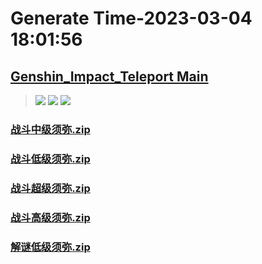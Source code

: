 # Generate Time-2023-03-04 18:01:56

## [Genshin_Impact_Teleport Main](https://github.com/Sam5440/Genshin_Impact_Teleport)

>![](https://komarev.com/ghpvc/?username=done439)
>![](https://komarev.com/ghpvc/?username=done438)
>![](https://komarev.com/ghpvc/?username=done437)

### [战斗中级须弥.zip](https://raw.githubusercontent.com/Sam5440/Genshin_Impact_Teleport/download/ManualCollectPoint/Chest/Generate%20Chest/%E9%A1%BB%E5%BC%A5/%E6%88%98%E6%96%97%E4%B8%AD%E7%BA%A7%E9%A1%BB%E5%BC%A5.zip)

### [战斗低级须弥.zip](https://raw.githubusercontent.com/Sam5440/Genshin_Impact_Teleport/download/ManualCollectPoint/Chest/Generate%20Chest/%E9%A1%BB%E5%BC%A5/%E6%88%98%E6%96%97%E4%BD%8E%E7%BA%A7%E9%A1%BB%E5%BC%A5.zip)

### [战斗超级须弥.zip](https://raw.githubusercontent.com/Sam5440/Genshin_Impact_Teleport/download/ManualCollectPoint/Chest/Generate%20Chest/%E9%A1%BB%E5%BC%A5/%E6%88%98%E6%96%97%E8%B6%85%E7%BA%A7%E9%A1%BB%E5%BC%A5.zip)

### [战斗高级须弥.zip](https://raw.githubusercontent.com/Sam5440/Genshin_Impact_Teleport/download/ManualCollectPoint/Chest/Generate%20Chest/%E9%A1%BB%E5%BC%A5/%E6%88%98%E6%96%97%E9%AB%98%E7%BA%A7%E9%A1%BB%E5%BC%A5.zip)

### [解谜低级须弥.zip](https://raw.githubusercontent.com/Sam5440/Genshin_Impact_Teleport/download/ManualCollectPoint/Chest/Generate%20Chest/%E9%A1%BB%E5%BC%A5/%E8%A7%A3%E8%B0%9C%E4%BD%8E%E7%BA%A7%E9%A1%BB%E5%BC%A5.zip)

